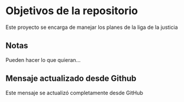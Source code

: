 # Objetivos de la repositorio

Este proyecto se encarga de manejar los planes de la liga de la justicia


## Notas
Pueden hacer lo que quieran...

## Mensaje actualizado desde Github
Este mensaje se actualizó completamente desde GitHub
